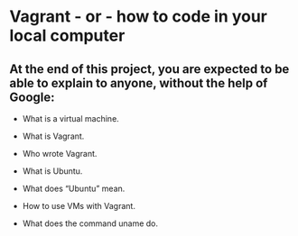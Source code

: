 # Vagrant - or - how to code in your local computer

## At the end of this project, you are expected to be able to explain to anyone, without the help of Google:

* What is a virtual machine.

* What is Vagrant.

* Who wrote Vagrant.

* What is Ubuntu.

* What does “Ubuntu” mean.

* How to use VMs with Vagrant.

* What does the command uname do.
